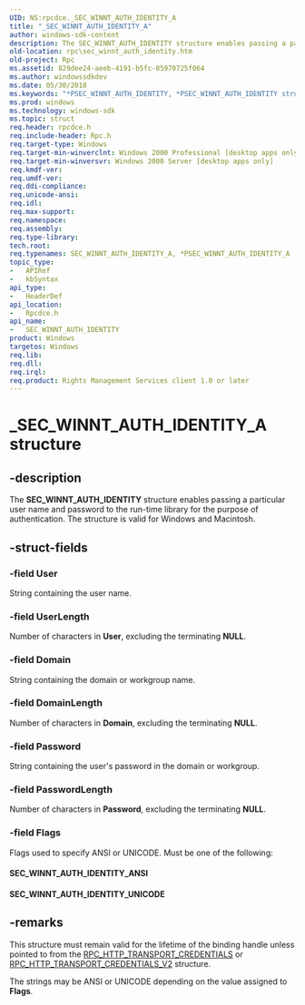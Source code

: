 ```yaml
---
UID: NS:rpcdce._SEC_WINNT_AUTH_IDENTITY_A
title: "_SEC_WINNT_AUTH_IDENTITY_A"
author: windows-sdk-content
description: The SEC_WINNT_AUTH_IDENTITY structure enables passing a particular user name and password to the run-time library for the purpose of authentication. The structure is valid for Windows and Macintosh.
old-location: rpc\sec_winnt_auth_identity.htm
old-project: Rpc
ms.assetid: 829dee24-aeeb-4191-b5fc-85970725f064
ms.author: windowssdkdev
ms.date: 05/30/2018
ms.keywords: "*PSEC_WINNT_AUTH_IDENTITY, *PSEC_WINNT_AUTH_IDENTITY structure [RPC], *PSEC_WINNT_AUTH_IDENTITY_A, SEC_WINNT_AUTH_IDENTITY, SEC_WINNT_AUTH_IDENTITY structure [RPC], SEC_WINNT_AUTH_IDENTITY_A, SEC_WINNT_AUTH_IDENTITY_ANSI, SEC_WINNT_AUTH_IDENTITY_UNICODE, _SEC_WINNT_AUTH_IDENTITY_A, _SEC_WINNT_AUTH_IDENTITY_W, _rpc_sec_winnt_auth_identity, rpc.sec_winnt_auth_identity, rpcdce/*PSEC_WINNT_AUTH_IDENTITY, rpcdce/SEC_WINNT_AUTH_IDENTITY"
ms.prod: windows
ms.technology: windows-sdk
ms.topic: struct
req.header: rpcdce.h
req.include-header: Rpc.h
req.target-type: Windows
req.target-min-winverclnt: Windows 2000 Professional [desktop apps only]
req.target-min-winversvr: Windows 2000 Server [desktop apps only]
req.kmdf-ver: 
req.umdf-ver: 
req.ddi-compliance: 
req.unicode-ansi: 
req.idl: 
req.max-support: 
req.namespace: 
req.assembly: 
req.type-library: 
tech.root: 
req.typenames: SEC_WINNT_AUTH_IDENTITY_A, *PSEC_WINNT_AUTH_IDENTITY_A
topic_type:
-	APIRef
-	kbSyntax
api_type:
-	HeaderDef
api_location:
-	Rpcdce.h
api_name:
-	SEC_WINNT_AUTH_IDENTITY
product: Windows
targetos: Windows
req.lib: 
req.dll: 
req.irql: 
req.product: Rights Management Services client 1.0 or later
---
```


# _SEC_WINNT_AUTH_IDENTITY_A structure


## -description


The 
<b>SEC_WINNT_AUTH_IDENTITY</b> structure enables passing a particular user name and password to the run-time library for the purpose of authentication. The structure is valid for Windows and Macintosh.


## -struct-fields




### -field User

String containing the user name.


### -field UserLength

Number of characters in <b>User</b>, excluding the terminating <b>NULL</b>.


### -field Domain

String containing the domain  or workgroup name.


### -field DomainLength

Number of characters in <b>Domain</b>, excluding the terminating <b>NULL</b>.


### -field Password

String containing the user's password in the domain or workgroup.


### -field PasswordLength

Number of characters in <b>Password</b>, excluding the terminating <b>NULL</b>.


### -field Flags

Flags used to specify ANSI or UNICODE. Must be one of the following:

<a id="SEC_WINNT_AUTH_IDENTITY_ANSI"></a>
<a id="sec_winnt_auth_identity_ansi"></a>


#### SEC_WINNT_AUTH_IDENTITY_ANSI

<a id="SEC_WINNT_AUTH_IDENTITY_UNICODE"></a>
<a id="sec_winnt_auth_identity_unicode"></a>


#### SEC_WINNT_AUTH_IDENTITY_UNICODE


## -remarks



This structure must remain valid for the lifetime of the binding handle unless pointed to from the <a href="https://msdn.microsoft.com/fdb7f42a-e545-4965-a44a-70d4631f1723">RPC_HTTP_TRANSPORT_CREDENTIALS</a> or <a href="https://msdn.microsoft.com/6f7c9ffe-2b21-48c0-98d5-16feacd50a20">RPC_HTTP_TRANSPORT_CREDENTIALS_V2</a> structure.

The strings may be ANSI or UNICODE depending on the value assigned to <b>Flags</b>.



